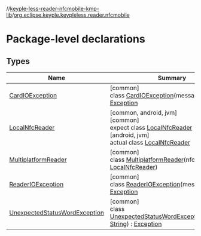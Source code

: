 //[keyple-less-reader-nfcmobile-kmp-lib](../../index.md)/[org.eclipse.keyple.keypleless.reader.nfcmobile](index.md)

# Package-level declarations

## Types

| Name | Summary |
|---|---|
| [CardIOException](-card-i-o-exception/index.md) | [common]<br>class [CardIOException](-card-i-o-exception/index.md)(message: [String](https://kotlinlang.org/api/latest/jvm/stdlib/kotlin/-string/index.html)) : [Exception](https://kotlinlang.org/api/latest/jvm/stdlib/kotlin/-exception/index.html) |
| [LocalNfcReader](-local-nfc-reader/index.md) | [common, android, jvm]<br>[common]<br>expect class [LocalNfcReader](-local-nfc-reader/index.md)<br>[android, jvm]<br>actual class [LocalNfcReader](-local-nfc-reader/index.md) |
| [MultiplatformReader](-multiplatform-reader/index.md) | [common]<br>class [MultiplatformReader](-multiplatform-reader/index.md)(nfcReader: [LocalNfcReader](-local-nfc-reader/index.md)) |
| [ReaderIOException](-reader-i-o-exception/index.md) | [common]<br>class [ReaderIOException](-reader-i-o-exception/index.md)(message: [String](https://kotlinlang.org/api/latest/jvm/stdlib/kotlin/-string/index.html)) : [Exception](https://kotlinlang.org/api/latest/jvm/stdlib/kotlin/-exception/index.html) |
| [UnexpectedStatusWordException](-unexpected-status-word-exception/index.md) | [common]<br>class [UnexpectedStatusWordException](-unexpected-status-word-exception/index.md)(message: [String](https://kotlinlang.org/api/latest/jvm/stdlib/kotlin/-string/index.html)) : [Exception](https://kotlinlang.org/api/latest/jvm/stdlib/kotlin/-exception/index.html) |
